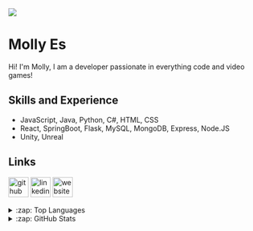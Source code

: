 <img src="https://media-exp1.licdn.com/dms/image/C5616AQF-dljvpoUPpQ/profile-displaybackgroundimage-shrink_350_1400/0/1594091134669?e=1657152000&v=beta&t=Hds1xIREXRRO7C853VwYK2TMrnki6cjL_MCH6Cs2SmY"/>

# Molly Es
Hi! I'm Molly, I am a developer passionate in everything code and video games!

## Skills and Experience
* JavaScript, Java, Python, C#, HTML, CSS
* React, SpringBoot, Flask, MySQL, MongoDB, Express, Node.JS
* Unity, Unreal

## Links
[<img src='https://cdn.jsdelivr.net/npm/simple-icons@3.0.1/icons/github.svg' alt='github' height='40'>](https://github.com/Esokami)  [<img src='https://cdn.jsdelivr.net/npm/simple-icons@3.0.1/icons/linkedin.svg' alt='linkedin' height='40'>](https://www.linkedin.com/in/mollica-es/)  [<img src='https://cdn.jsdelivr.net/npm/simple-icons@3.0.1/icons/icloud.svg' alt='website' height='40'>](https://mollicaes.wixsite.com/gamedesign)  

<details>
  <summary>:zap: Top Languages </summary>
  <img src="https://github-readme-stats.vercel.app/api/top-langs/?username=Esokami"/>
</details>

<details>
  <summary>:zap: GitHub Stats </summary>
  <img src="https://github-readme-stats.vercel.app/api?username=Esokami&show_icons=true"/>
</details>


